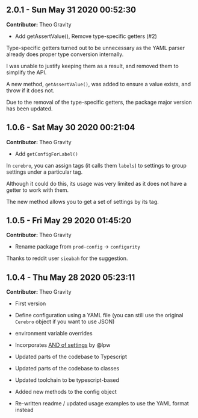 ## 2.0.1 - Sun May 31 2020 00:52:30

**Contributor:** Theo Gravity

- Add getAssertValue(), Remove type-specific getters (#2)

Type-specific getters turned out to be unnecessary as the YAML parser already does proper type conversion internally.

I was unable to justify keeping them as a result, and removed them to simplify the API.

A new method, `getAssertValue()`, was added to ensure a value exists, and throw if it does not.

Due to the removal of the type-specific getters, the package major version has been updated.

## 1.0.6 - Sat May 30 2020 00:21:04

**Contributor:** Theo Gravity

- Add `getConfigForLabel()`

In `cerebro`, you can assign tags (it calls them `labels`) to settings to group settings under a particular tag.

Although it could do this, its usage was very limited as it does not have a getter to work with them.

The new method allows you to get a set of settings by its tag.

## 1.0.5 - Fri May 29 2020 01:45:20

**Contributor:** Theo Gravity

- Rename package from `prod-config` -> `configurity`

Thanks to reddit user `sieabah` for the suggestion.

## 1.0.4 - Thu May 28 2020 05:23:11

**Contributor:** Theo Gravity

- First version

- Define configuration using a YAML file (you can still use the original `Cerebro` object if you want to use JSON)
- environment variable overrides
- Incorporates [AND of settings](https://github.com/yahoo/cerebro/pull/14) by @lpw
- Updated parts of the codebase to Typescript
- Updated parts of the codebase to classes
- Updated toolchain to be typescript-based
- Added new methods to the config object
- Re-written readme / updated usage examples to use the YAML format instead
